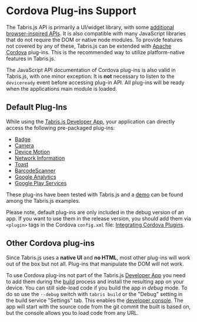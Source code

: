 ---
---
# Cordova Plug-ins Support

The Tabris.js API is primarily a UI/widget library, with some [additional browser-inspired APIs](w3c-api.md). It is also compatible with many JavaScript libraries that do not require the DOM or native node modules. To provide features not covered by any of these, Tabris.js can be extended with [Apache Cordova](http://cordova.apache.org/) plug-ins. This is the recommended way to utilize platform-native features in Tabris.js.

The JavaScript API documentation of Cordova plug-ins is also valid in Tabris.js, with one minor exception: It is **not** necessary to listen to the `deviceready` event before accessing plug-in API. All plug-ins will be ready when the applications main module is loaded.

## Default Plug-Ins

While using the [Tabris.js Developer App](developer-app.md), your application can directly access the following pre-packaged plug-ins:

* [Badge](https://www.npmjs.com/package/de.appplant.cordova.plugin.badge)
* [Camera](https://www.npmjs.com/package/cordova-plugin-camera)
* [Device Motion](https://www.npmjs.com/package/cordova-plugin-device-motion)
* [Network Information](https://www.npmjs.com/package/cordova-plugin-network-information)
* [Toast](https://www.npmjs.com/package/cordova-plugin-x-toast)
* [BarcodeScanner](https://www.npmjs.com/package/phonegap-plugin-barcodescanner)
* [Google Analytics](https://www.npmjs.com/package/com.cmackay.plugins.googleanalytics)
* [Google Play Services](https://www.npmjs.com/package/cordova-plugin-googleplayservices)

These plug-ins have been tested with Tabris.js and a [demo](https://github.com/eclipsesource/tabris-js/tree/master/examples/cordova) can be found among the Tabris.js examples.

Please note, default plug-ins are only included in the debug version of an app. If you want to use them in the release version, you should add them via `<plugin>` tags in the Cordova `config.xml` file: [Integrating Cordova Plugins](build.md#integrating-cordova-plugins).

## Other Cordova plug-ins

Since Tabris.js uses a **native UI** and **no HTML**, most other plug-ins will work out of the box but not all. Plug-ins that manipulate the DOM will not work.

To use Cordova plug-ins not part of the Tabris.js [Developer App](./developer-app.md) you need to add them during the [build](build.md) process and install the resulting app on your device. You can still side-load code if you build the app in *debug* mode. To do so use the  `--debug` switch with `tabris build` or the "Debug" setting in the build service "Settings" tab. This enables the [developer console](./developer-app.md#the-developer-console). The app will start with the source code from the git commit the built is based on, but the console allows you to load code from any URL.
